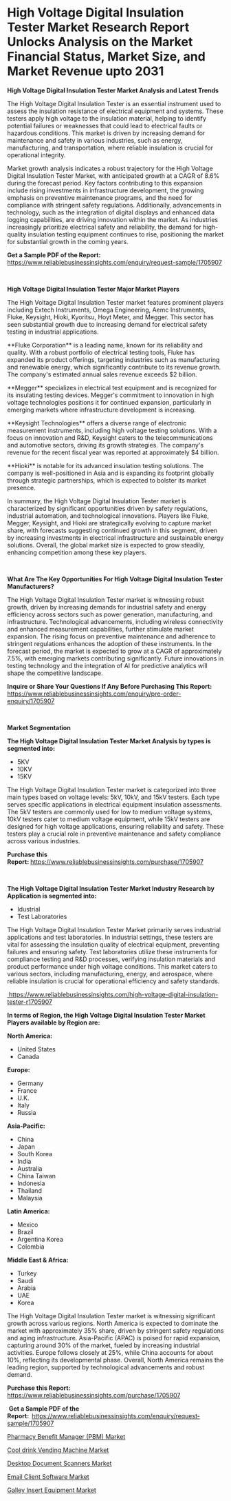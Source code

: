 <p><h1>High Voltage Digital Insulation Tester Market Research Report Unlocks Analysis on the Market Financial Status, Market Size, and Market Revenue upto 2031</h1></p><p><strong>High Voltage Digital Insulation Tester Market Analysis and Latest Trends</strong></p>
<p><p>The High Voltage Digital Insulation Tester is an essential instrument used to assess the insulation resistance of electrical equipment and systems. These testers apply high voltage to the insulation material, helping to identify potential failures or weaknesses that could lead to electrical faults or hazardous conditions. This market is driven by increasing demand for maintenance and safety in various industries, such as energy, manufacturing, and transportation, where reliable insulation is crucial for operational integrity.</p><p>Market growth analysis indicates a robust trajectory for the High Voltage Digital Insulation Tester Market, with anticipated growth at a CAGR of 8.6% during the forecast period. Key factors contributing to this expansion include rising investments in infrastructure development, the growing emphasis on preventive maintenance programs, and the need for compliance with stringent safety regulations. Additionally, advancements in technology, such as the integration of digital displays and enhanced data logging capabilities, are driving innovation within the market. As industries increasingly prioritize electrical safety and reliability, the demand for high-quality insulation testing equipment continues to rise, positioning the market for substantial growth in the coming years.</p></p>
<p><strong>Get a Sample PDF of the Report:&nbsp;</strong> <a href="https://www.reliablebusinessinsights.com/enquiry/request-sample/1705907?utm_campaign=1113&utm_medium=2&utm_source=Github&utm_content=ia&utm_term=21102024&utm_id=high-voltage-digital-insulation-tester">https://www.reliablebusinessinsights.com/enquiry/request-sample/1705907</a></p>
<p>&nbsp;</p>
<p><strong>High Voltage Digital Insulation Tester Major Market Players</strong></p>
<p><p>The High Voltage Digital Insulation Tester market features prominent players including Extech Instruments, Omega Engineering, Aemc Instruments, Fluke, Keysight, Hioki, Kyoritsu, Hoyt Meter, and Megger. This sector has seen substantial growth due to increasing demand for electrical safety testing in industrial applications.</p><p>**Fluke Corporation** is a leading name, known for its reliability and quality. With a robust portfolio of electrical testing tools, Fluke has expanded its product offerings, targeting industries such as manufacturing and renewable energy, which significantly contribute to its revenue growth. The company's estimated annual sales revenue exceeds $2 billion.</p><p>**Megger** specializes in electrical test equipment and is recognized for its insulating testing devices. Megger's commitment to innovation in high voltage technologies positions it for continued expansion, particularly in emerging markets where infrastructure development is increasing.</p><p>**Keysight Technologies** offers a diverse range of electronic measurement instruments, including high voltage testing solutions. With a focus on innovation and R&D, Keysight caters to the telecommunications and automotive sectors, driving its growth strategies. The company's revenue for the recent fiscal year was reported at approximately $4 billion.</p><p>**Hioki** is notable for its advanced insulation testing solutions. The company is well-positioned in Asia and is expanding its footprint globally through strategic partnerships, which is expected to bolster its market presence.</p><p>In summary, the High Voltage Digital Insulation Tester market is characterized by significant opportunities driven by safety regulations, industrial automation, and technological innovations. Players like Fluke, Megger, Keysight, and Hioki are strategically evolving to capture market share, with forecasts suggesting continued growth in this segment, driven by increasing investments in electrical infrastructure and sustainable energy solutions. Overall, the global market size is expected to grow steadily, enhancing competition among these key players.</p></p>
<p>&nbsp;</p>
<p><strong>What Are The Key Opportunities For High Voltage Digital Insulation Tester Manufacturers?</strong></p>
<p><p>The High Voltage Digital Insulation Tester market is witnessing robust growth, driven by increasing demands for industrial safety and energy efficiency across sectors such as power generation, manufacturing, and infrastructure. Technological advancements, including wireless connectivity and enhanced measurement capabilities, further stimulate market expansion. The rising focus on preventive maintenance and adherence to stringent regulations enhances the adoption of these instruments. In the forecast period, the market is expected to grow at a CAGR of approximately 7.5%, with emerging markets contributing significantly. Future innovations in testing technology and the integration of AI for predictive analytics will shape the competitive landscape.</p></p>
<p><strong>Inquire or Share Your Questions If Any Before Purchasing This Report:</strong> <a href="https://www.reliablebusinessinsights.com/enquiry/pre-order-enquiry/1705907?utm_campaign=1113&utm_medium=2&utm_source=Github&utm_content=ia&utm_term=21102024&utm_id=high-voltage-digital-insulation-tester">https://www.reliablebusinessinsights.com/enquiry/pre-order-enquiry/1705907</a></p>
<p>&nbsp;</p>
<p><strong>Market Segmentation</strong></p>
<p><strong>The High Voltage Digital Insulation Tester Market Analysis by types is segmented into:</strong></p>
<p><ul><li>5KV</li><li>10KV</li><li>15KV</li></ul></p>
<p><p>The High Voltage Digital Insulation Tester market is categorized into three main types based on voltage levels: 5kV, 10kV, and 15kV testers. Each type serves specific applications in electrical equipment insulation assessments. The 5kV testers are commonly used for low to medium voltage systems, 10kV testers cater to medium voltage equipment, while 15kV testers are designed for high voltage applications, ensuring reliability and safety. These testers play a crucial role in preventive maintenance and safety compliance across various industries.</p></p>
<p><strong>Purchase this Report:&nbsp;</strong><a href="https://www.reliablebusinessinsights.com/purchase/1705907?utm_campaign=1113&utm_medium=2&utm_source=Github&utm_content=ia&utm_term=21102024&utm_id=high-voltage-digital-insulation-tester">https://www.reliablebusinessinsights.com/purchase/1705907</a></p>
<p>&nbsp;</p>
<p><strong>The High Voltage Digital Insulation Tester Market Industry Research by Application is segmented into:</strong></p>
<p><ul><li>Idustrial</li><li>Test Laboratories</li></ul></p>
<p><p>The High Voltage Digital Insulation Tester Market primarily serves industrial applications and test laboratories. In industrial settings, these testers are vital for assessing the insulation quality of electrical equipment, preventing failures and ensuring safety. Test laboratories utilize these instruments for compliance testing and R&D processes, verifying insulation materials and product performance under high voltage conditions. This market caters to various sectors, including manufacturing, energy, and aerospace, where reliable insulation is crucial for operational efficiency and safety standards.</p></p>
<p><a href="https://www.reliablebusinessinsights.com/high-voltage-digital-insulation-tester-r1705907?utm_campaign=1113&utm_medium=2&utm_source=Github&utm_content=ia&utm_term=21102024&utm_id=high-voltage-digital-insulation-tester">&nbsp;https://www.reliablebusinessinsights.com/high-voltage-digital-insulation-tester-r1705907</a></p>
<p><strong>In terms of Region, the High Voltage Digital Insulation Tester Market Players available by Region are:</strong></p>
<p>
    <p> <strong> North America: </strong>
        <ul>
            <li>United States</li>
            <li>Canada</li>
        </ul>
        </p> 
    <p> <strong> Europe: </strong>
        <ul>
            <li>Germany</li>
            <li>France</li>
            <li>U.K.</li>
            <li>Italy</li>
            <li>Russia</li>
        </ul>
        </p> 
    <p> <strong> Asia-Pacific: </strong>
        <ul>
            <li>China</li>
            <li>Japan</li>
            <li>South Korea</li>
            <li>India</li>
            <li>Australia</li>
            <li>China Taiwan</li>
            <li>Indonesia</li>
            <li>Thailand</li>
            <li>Malaysia</li>
        </ul>
        </p> 
    <p> <strong> Latin America: </strong>
        <ul>
            <li>Mexico</li>
            <li>Brazil</li>
            <li>Argentina Korea</li>
            <li>Colombia</li>
        </ul>
        </p> 
    <p> <strong> Middle East & Africa: </strong>
        <ul>
            <li>Turkey</li>
            <li>Saudi</li>
            <li>Arabia</li>
            <li>UAE</li>
            <li>Korea</li>
        </ul>
    </p>
    </p>
<p><p>The High Voltage Digital Insulation Tester market is witnessing significant growth across various regions. North America is expected to dominate the market with approximately 35% share, driven by stringent safety regulations and aging infrastructure. Asia-Pacific (APAC) is poised for rapid expansion, capturing around 30% of the market, fueled by increasing industrial activities. Europe follows closely at 25%, while China accounts for about 10%, reflecting its developmental phase. Overall, North America remains the leading region, supported by technological advancements and robust demand.</p></p>
<p><strong>Purchase this Report: </strong><a href="https://www.reliablebusinessinsights.com/purchase/1705907?utm_campaign=1113&utm_medium=2&utm_source=Github&utm_content=ia&utm_term=21102024&utm_id=high-voltage-digital-insulation-tester">https://www.reliablebusinessinsights.com/purchase/1705907</a></p>
<p>&nbsp;<strong>Get a Sample PDF of the Report:&nbsp;&nbsp;</strong><a href="https://www.reliablebusinessinsights.com/enquiry/request-sample/1705907?utm_campaign=1113&utm_medium=2&utm_source=Github&utm_content=ia&utm_term=21102024&utm_id=high-voltage-digital-insulation-tester">https://www.reliablebusinessinsights.com/enquiry/request-sample/1705907</a></p>
<p><strong></strong></p>
<p><p><a href="https://github.com/keitelmoprotinu/Market-Research-Report-List-1/blob/main/pharmacy-benefit-manager-pbm-market.md?utm_campaign=1113&utm_medium=2&utm_source=Github&utm_content=ia&utm_term=21102024&utm_id=high-voltage-digital-insulation-tester">Pharmacy Benefit Manager (PBM) Market</a></p><p><a href="https://github.com/tewellnudorennk/Market-Research-Report-List-1/blob/main/cool-drink-vending-machine-market.md?utm_campaign=1113&utm_medium=2&utm_source=Github&utm_content=ia&utm_term=21102024&utm_id=high-voltage-digital-insulation-tester">Cool drink Vending Machine Market</a></p><p><a href="https://issuu.com/reportprime-2/docs/desktop-document-scanners-market-si_e69cfcf07c0abd?utm_campaign=1113&utm_medium=2&utm_source=Github&utm_content=ia&utm_term=21102024&utm_id=high-voltage-digital-insulation-tester">Desktop Document Scanners Market</a></p><p><a href="https://www.linkedin.com/pulse/investing-email-client-software-market-trends-leading-products-vszof?utm_campaign=1113&utm_medium=2&utm_source=Github&utm_content=ia&utm_term=21102024&utm_id=high-voltage-digital-insulation-tester">Email Client Software Market</a></p><p><a href="https://issuu.com/reportprime-2/docs/galley-insert-equipment-market-size_efdb2c5c240c99?utm_campaign=1113&utm_medium=2&utm_source=Github&utm_content=ia&utm_term=21102024&utm_id=high-voltage-digital-insulation-tester">Galley Insert Equipment Market</a></p></p>